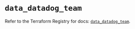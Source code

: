 # `data_datadog_team`

Refer to the Terraform Registry for docs: [`data_datadog_team`](https://registry.terraform.io/providers/datadog/datadog/3.68.0/docs/data-sources/team).
